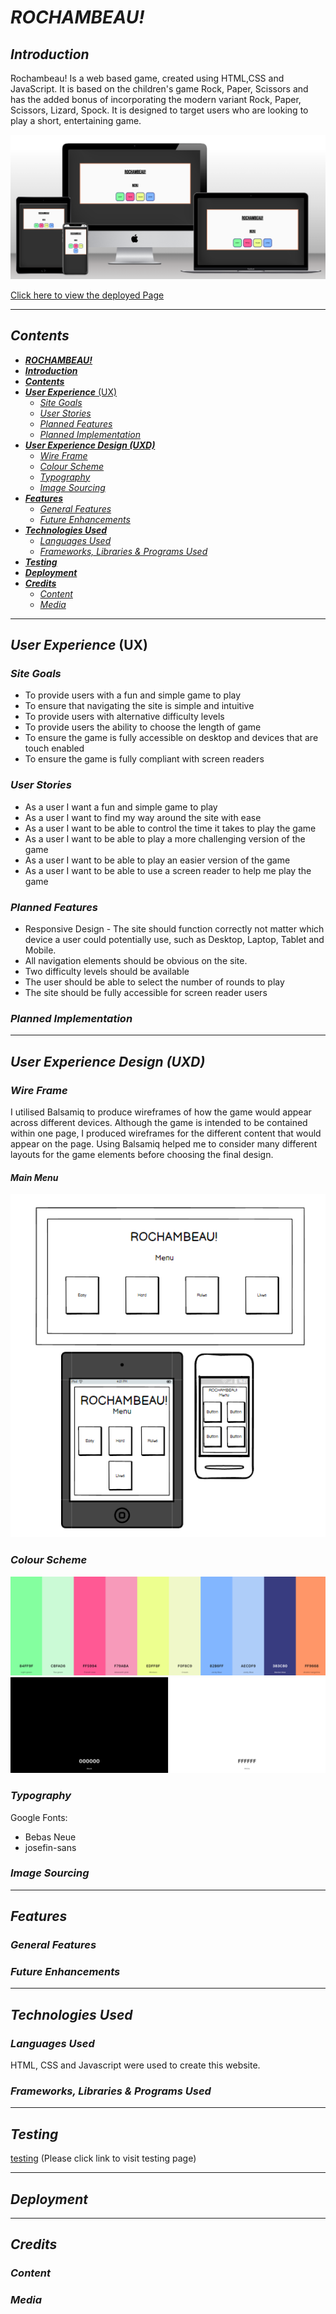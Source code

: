 # ***ROCHAMBEAU!***

## ***Introduction***
Rochambeau! Is a web based game, created using HTML,CSS and JavaScript.
It is based on the children's game Rock, Paper, Scissors and has the added bonus of incorporating the modern variant Rock, Paper, Scissors, Lizard, Spock. It is designed to target users who are looking to play a short, entertaining game.

![generated mock up of ROCHAMBEAU!](doc/readme-images/mockup.png)

[Click here to view the deployed Page](https://tommyspecs.github.io/rock-paper-scissors-lizard-spock/)


---

## ***Contents***

  - [***ROCHAMBEAU!***](#rochambeau)
  - [***Introduction***](#introduction)
  - [***Contents***](#contents)
  - [***User Experience*** (UX)](#user-experience-ux)
    - [*Site Goals*](#site-goals)
    - [*User Stories*](#user-stories)
    - [*Planned Features*](#planned-features)
    - [*Planned Implementation*](#planned-implementation)
  - [***User Experience Design (UXD)***](#user-experience-design-uxd)
    - [*Wire Frame*](#wire-frame)
    - [*Colour Scheme*](#colour-scheme)
    - [*Typography*](#typography)
    - [*Image Sourcing*](#image-sourcing)
  - [***Features***](#features)
    - [*General Features*](#general-features)
    - [*Future Enhancements*](#future-enhancements)
  - [***Technologies Used***](#technologies-used)
    - [*Languages Used*](#languages-used)
    - [*Frameworks, Libraries \& Programs Used*](#frameworks-libraries--programs-used)
  - [***Testing***](#testing)
  - [***Deployment***](#deployment)
  - [***Credits***](#credits)
    - [*Content*](#content)
    - [*Media*](#media)

---

## ***User Experience*** (UX)

### *Site Goals*
- To provide users with a fun and simple game to play
- To ensure that navigating the site is simple and intuitive
- To provide users with alternative difficulty levels
- To provide users the ability to choose the length of game
- To ensure the game is fully accessible on desktop and devices that are touch enabled
- To ensure the game is fully compliant with screen readers

### *User Stories*
- As a user I want a fun and simple game to play
- As a user I want to find my way around the site with ease
- As a user I want to be able to control the time it takes to play the game
- As a user I want to be able to play a more challenging version of the game
- As a user I want to be able to play an easier version of the game
- As a user I want to be able to use a screen reader to help me play the game

### *Planned Features*
- Responsive Design - The site should function correctly not matter which device a user could potentially use, such as Desktop, Laptop, Tablet and Mobile.
- All navigation elements should be obvious on the site. 
- Two difficulty levels should be available
- The user should be able to select the number of rounds to play
- The site should be fully accessible for screen reader users

### *Planned Implementation*


---

## ***User Experience Design (UXD)***

### *Wire Frame*
I utilised Balsamiq to produce wireframes of how the game would appear across different devices. 
Although the game is intended to be contained within one page, I produced wireframes for the different content that would appear on the page. 
Using Balsamiq helped me to consider many different layouts for the game elements before choosing the final design.

#### *Main Menu*
![Screenshot of Wireframe mock up of Main Menu](doc/readme-images/wireframe-menu.png)

### *Colour Scheme*
![Part one of the used color pallete for the game](doc/readme-images/colorPalette1.png)
![Part two of the used color pallete for the game](doc/readme-images/colorPalette2.png)


### *Typography*
Google Fonts:
- Bebas Neue
- josefin-sans


### *Image Sourcing*


---

## ***Features***

### *General Features*

### *Future Enhancements*

---

## ***Technologies Used***

### *Languages Used*

HTML, CSS and Javascript were used to create this website.

### *Frameworks, Libraries & Programs Used*


---


## ***Testing***

[testing](https://github.com/TommySpecs/rock-paper-scissors-lizard-spock/blob/main/testing.md)
(Please click link to visit testing page)

---

## ***Deployment***

---

## ***Credits***

### *Content*

### *Media*
